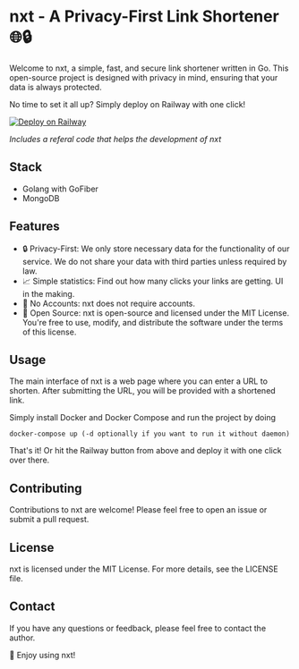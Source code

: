 # nxt - A Privacy-First Link Shortener 🌐🔒
Welcome to nxt, a simple, fast, and secure link shortener written in Go. This open-source project is designed with privacy in mind, ensuring that your data is always protected.

No time to set it all up? Simply deploy on Railway with one click!

[![Deploy on Railway](https://railway.app/button.svg)](https://railway.app/template/gSvwgO?referralCode=QsZ-bg)

 _Includes a referal code that helps the development of nxt_

## Stack

- Golang with GoFiber
- MongoDB

## Features

- 🔒 Privacy-First: We only store necessary data for the functionality of our service. We do not share your data with third parties unless required by law.
- 📈 Simple statistics: Find out how many clicks your links are getting. UI in the making.
- 🚫 No Accounts: nxt does not require accounts.
- 📖 Open Source: nxt is open-source and licensed under the MIT License. You're free to use, modify, and distribute the software under the terms of this license.

## Usage

The main interface of nxt is a web page where you can enter a URL to shorten. After submitting the URL, you will be provided with a shortened link.

Simply install Docker and Docker Compose and run the project by doing
```
docker-compose up (-d optionally if you want to run it without daemon)
```

That's it! Or hit the Railway button from above and deploy it with one click over there.

## Contributing

Contributions to nxt are welcome! Please feel free to open an issue or submit a pull request.

## License

nxt is licensed under the MIT License. For more details, see the LICENSE file.

## Contact

If you have any questions or feedback, please feel free to contact the author.

🎉 Enjoy using nxt!
